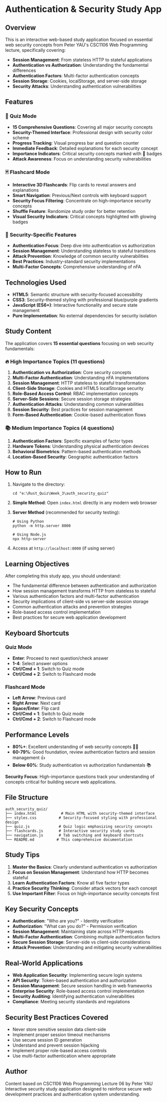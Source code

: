 # Authentication & Security Study App

## Overview
This is an interactive web-based study application focused on essential web security concepts from Peter YAU's CSC1106 Web Programming lecture, specifically covering:
- **Session Management**: From stateless HTTP to stateful applications
- **Authentication vs Authorization**: Understanding the fundamental differences
- **Authentication Factors**: Multi-factor authentication concepts
- **Session Storage**: Cookies, localStorage, and server-side storage
- **Security Attacks**: Understanding authentication vulnerabilities

## Features
### 📝 Quiz Mode
- **15 Comprehensive Questions**: Covering all major security concepts
- **Security-Themed Interface**: Professional design with security color scheme
- **Progress Tracking**: Visual progress bar and question counter
- **Immediate Feedback**: Detailed explanations for each security concept
- **Importance Indicators**: Critical security concepts marked with 🔐 badges
- **Attack Awareness**: Focus on understanding security vulnerabilities

### 🃏 Flashcard Mode
- **Interactive 3D Flashcards**: Flip cards to reveal answers and explanations
- **Smart Navigation**: Previous/Next controls with keyboard support
- **Security Focus Filtering**: Concentrate on high-importance security concepts
- **Shuffle Feature**: Randomize study order for better retention
- **Visual Security Indicators**: Critical concepts highlighted with glowing badges

### 🔐 Security-Specific Features
- **Authentication Focus**: Deep dive into authentication vs authorization
- **Session Management**: Understanding stateless to stateful transitions
- **Attack Prevention**: Knowledge of common security vulnerabilities
- **Best Practices**: Industry-standard security implementations
- **Multi-Factor Concepts**: Comprehensive understanding of nFA

## Technologies Used
- **HTML5**: Semantic structure with security-focused accessibility
- **CSS3**: Security-themed styling with professional blue/purple gradients
- **JavaScript (ES6+)**: Interactive functionality and secure state management
- **Pure Implementation**: No external dependencies for security isolation

## Study Content
The application covers **15 essential questions** focusing on web security fundamentals:

### 🔥 High Importance Topics (11 questions)
1. **Authentication vs Authorization**: Core security concepts
2. **Multi-Factor Authentication**: Understanding nFA implementations
3. **Session Management**: HTTP stateless to stateful transformation
4. **Client-Side Storage**: Cookies and HTML5 localStorage security
5. **Role-Based Access Control**: RBAC implementation concepts
6. **Server-Side Sessions**: Secure session storage strategies
7. **Authentication Attacks**: Understanding common vulnerabilities
8. **Session Security**: Best practices for session management
9. **Form-Based Authentication**: Cookie-based authentication flows

### 📚 Medium Importance Topics (4 questions)
1. **Authentication Factors**: Specific examples of factor types
2. **Hardware Tokens**: Understanding physical authentication devices
3. **Behavioral Biometrics**: Pattern-based authentication methods
4. **Location-Based Security**: Geographic authentication factors

## How to Run
1. Navigate to the directory:
   ```
   cd "e:\Rust_Quiz\Week_3\auth_security_quiz"
   ```

2. **Simple Method**: Open `index.html` directly in any modern web browser

3. **Server Method** (recommended for security testing):
   ```
   # Using Python
   python -m http.server 8000
   
   # Using Node.js
   npx http-server
   ```

4. Access at `http://localhost:8000` (if using server)

## Learning Objectives
After completing this study app, you should understand:
- The fundamental difference between authentication and authorization
- How session management transforms HTTP from stateless to stateful
- Various authentication factors and multi-factor authentication
- Security implications of client-side vs server-side session storage
- Common authentication attacks and prevention strategies
- Role-based access control implementation
- Best practices for secure web application development

## Keyboard Shortcuts
### Quiz Mode
- **Enter**: Proceed to next question/check answer
- **1-4**: Select answer options
- **Ctrl/Cmd + 1**: Switch to Quiz mode
- **Ctrl/Cmd + 2**: Switch to Flashcard mode

### Flashcard Mode  
- **Left Arrow**: Previous card
- **Right Arrow**: Next card
- **Space/Enter**: Flip card
- **Ctrl/Cmd + 1**: Switch to Quiz mode
- **Ctrl/Cmd + 2**: Switch to Flashcard mode

## Performance Levels
- **80%+**: Excellent understanding of web security concepts 🔐✨
- **60-79%**: Good foundation, review authentication factors and session management 👍
- **Below 60%**: Study authentication vs authorization fundamentals 📚

**Security Focus**: High-importance questions track your understanding of concepts critical for building secure web applications.

## File Structure
```
auth_security_quiz/
├── index.html           # Main HTML with security-themed interface
├── styles.css          # Security-focused styling with professional design
├── quiz.js             # Quiz logic emphasizing security concepts
├── flashcards.js       # Interactive security study cards
├── navigation.js       # Tab switching and keyboard shortcuts
└── README.md          # This comprehensive documentation
```

## Study Tips
1. **Master the Basics**: Clearly understand authentication vs authorization
2. **Focus on Session Management**: Understand how HTTP becomes stateful
3. **Learn Authentication Factors**: Know all five factor types
4. **Practice Security Thinking**: Consider attack vectors for each concept
5. **Use Important Filter**: Focus on high-importance security concepts first

## Key Security Concepts
- **Authentication**: "Who are you?" - Identity verification
- **Authorization**: "What can you do?" - Permission verification
- **Session Management**: Maintaining state across HTTP requests
- **Multi-Factor Authentication**: Combining multiple authentication factors
- **Secure Session Storage**: Server-side vs client-side considerations
- **Attack Prevention**: Understanding and mitigating security vulnerabilities

## Real-World Applications
- **Web Application Security**: Implementing secure login systems
- **API Security**: Token-based authentication and authorization
- **Session Management**: Secure session handling in web frameworks
- **Enterprise Security**: Role-based access control implementation
- **Security Auditing**: Identifying authentication vulnerabilities
- **Compliance**: Meeting security standards and regulations

## Security Best Practices Covered
- Never store sensitive session data client-side
- Implement proper session timeout mechanisms
- Use secure session ID generation
- Understand and prevent session hijacking
- Implement proper role-based access controls
- Use multi-factor authentication where appropriate

## Author
Content based on CSC1106 Web Programming Lecture 06 by Peter YAU  
Interactive security study application designed to reinforce secure web development practices and authentication system understanding.
